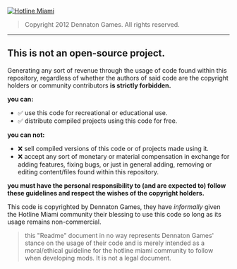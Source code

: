 [![Hotline Miami](https://styles.redditmedia.com/t5_2vd6z/styles/bannerPositionedImage_m2yvaegmyyv41.png "Hotline Miami")](https://hotlinemiami.com/ "Hotline Miami")
>Copyright 2012 Dennaton Games. All rights reserved.
------------

## **This is not an open-source project.**
Generating any sort of revenue through the usage of code found within this repository, regardless of whether the authors of said code are the copyright holders or community contributors **is strictly forbidden.**

**you can:**
- ✅ use this code for recreational or educational use.
- ✅ distribute compiled projects using this code for free.

**you can not:**
- ❌ sell compiled versions of this code or of projects made using it.
- ❌ accept any sort of monetary or material compensation in exchange for adding features, fixing bugs, or just in general adding, removing or editing content/files found within this repository.

**you must have the personal responsibility to (and are expected to) follow these guidelines and respect the wishes of the copyright holders.**

This code is copyrighted by Dennaton Games, they have *informally* given the Hotline Miami community their blessing to use this code so long as its usage remains non-commercial.

>this "Readme" document in no way represents Dennaton Games' stance on the usage of their code and is merely intended as a moral/ethical guideline for the hotline miami community to follow when developing mods. It is not a legal document.
